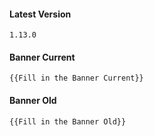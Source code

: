 #### Latest Version

```
1.13.0
```

#### Banner Current

```
{{Fill in the Banner Current}}
```

#### Banner Old

```
{{Fill in the Banner Old}}
```
